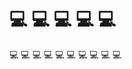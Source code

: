 # :computer: :computer: :computer: :computer: :computer: 
:computer: :computer: :computer: :computer: :computer: :computer: :computer: :computer: :computer: :computer: 

<!--
**j-p-1/j-p-1** is a ✨ _special_ ✨ repository because its `README.md` (this file) appears on your GitHub profile.

Here are some ideas to get you started:

- 🔭 I’m currently working on ...
- 🌱 I’m currently learning ...
- 👯 I’m looking to collaborate on ...
- 🤔 I’m looking for help with ...
- 💬 Ask me about ...
- 📫 How to reach me: ...
- 😄 Pronouns: ...
- ⚡ Fun fact: ...
-->
